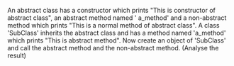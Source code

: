 An abstract class has a constructor which prints "This is constructor of abstract class", an abstract method named '
a_method' and a non-abstract method which prints "This is a normal method of abstract class". A class 'SubClass'
inherits the abstract class and has a method named 'a_method' which prints "This is abstract method". Now create an
object of 'SubClass' and call the abstract method and the non-abstract method. (Analyse the result)